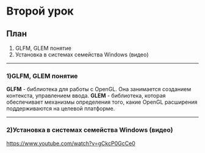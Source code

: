 # Второй урок
## План 
1. GLFM, GLEM понятие
2. Установка в системах семейства Windows (видео)

------------

### 1)GLFM, GLEM понятие
**GLFM** - библиотека для работы с OpenGL. Она занимается созданием контекста, управлением ввода.
**GLEM** - библиотека, которая обеспечивает механизмы определения того, какие OpenGL расширения поддерживаются на целевой платформе.

------------

### 2)Установка в системах семейства Windows (видео)
https://www.youtube.com/watch?v=gCkcP0GcCe0